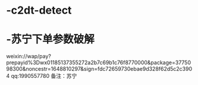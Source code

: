 # -c2dt-detect
# -苏宁下单参数破解
weixin://wap/pay?prepayid%3Dwx01185137355272a2b7c69b1c76f8770000&package=3775098300&noncestr=1648810297&sign=fdc72659730ebae9d328f62d5c2c3904
qq:1990557780
备注：苏宁









